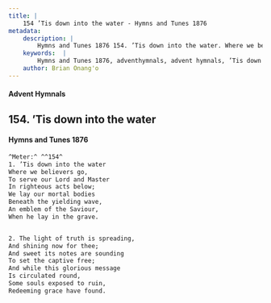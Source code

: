 ```yaml
---
title: |
    154 ’Tis down into the water - Hymns and Tunes 1876
metadata:
    description: |
        Hymns and Tunes 1876 154. ’Tis down into the water. Where we believers go, To serve our Lord and Master In righteous acts below; We lay our mortal bodies Beneath the yielding wave, An emblem of the Saviour, When he lay in the grave. 
    keywords:  |
        Hymns and Tunes 1876, adventhymnals, advent hymnals, ’Tis down into the water, Where we believers go,, 
    author: Brian Onang'o
---
```


#### Advent Hymnals
## 154. ’Tis down into the water
####  Hymns and Tunes 1876

```txt
^Meter:^ ^^154^
1. ’Tis down into the water
Where we believers go,
To serve our Lord and Master
In righteous acts below;
We lay our mortal bodies
Beneath the yielding wave,
An emblem of the Saviour,
When he lay in the grave.


2. The light of truth is spreading,
And shining now for thee;
And sweet its notes are sounding
To set the captive free;
And while this glorious message
Is circulated round,
Some souls exposed to ruin,
Redeeming grace have found.
```